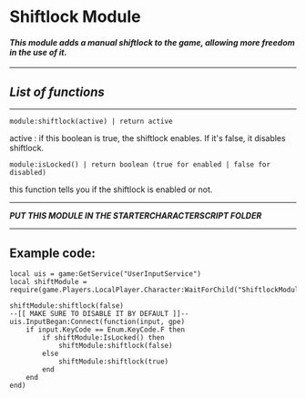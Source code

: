# **Shiftlock Module**

#### *This module adds a manual shiftlock to the game, allowing more freedom in the use of it.*

* * *

## ***List of functions***
---
    module:shiftlock(active) | return active
active : if this boolean is true, the shiftlock enables. If it's false, it disables shiftlock.
 
    module:isLocked() | return boolean (true for enabled | false for disabled)
this function tells you if the shiftlock is enabled or not.

---
***PUT THIS MODULE IN THE STARTERCHARACTERSCRIPT FOLDER***

---
## Example code:
    local uis = game:GetService("UserInputService")
    local shiftModule = require(game.Players.LocalPlayer.Character:WaitForChild("ShiftlockModule")

    shiftModule:shiftlock(false)
    --[[ MAKE SURE TO DISABLE IT BY DEFAULT ]]--
    uis.InputBegan:Connect(function(input, gpe)
        if input.KeyCode == Enum.KeyCode.F then
            if shiftModule:IsLocked() then
                shiftModule:shiftlock(false)
            else
                shiftModule:shiftlock(true)
            end
        end
    end)    
